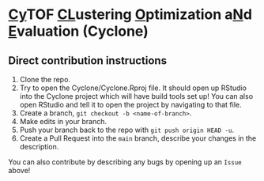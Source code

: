 # <ins>Cy</ins>TOF <ins>CL</ins>ustering <ins>O</ins>ptimization a<ins>N</ins>d <ins>E</ins>valuation (Cyclone)


## Direct contribution instructions 
1. Clone the repo.
2. Try to open the Cyclone/Cyclone.Rproj file.  It should open up RStudio into the Cyclone project which will have build tools set up!  You can also open RStudio and tell it to open the project by navigating to that file.
3. Create a branch, `git checkout -b <name-of-branch>`.
5. Make edits in your branch.
6. Push your branch back to the repo with `git push origin HEAD -u`.
7. Create a Pull Request into the `main` branch, describe your changes in the description.

You can also contribute by describing any bugs by opening up an `Issue` above!
